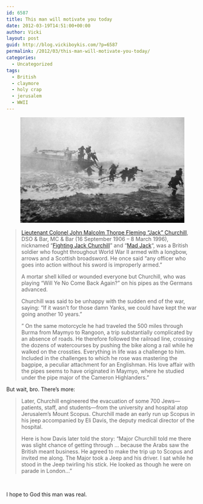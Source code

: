 ```yaml
---
id: 6587
title: This man will motivate you today
date: 2012-03-19T14:51:00+00:00
author: Vicki
layout: post
guid: http://blog.vickiboykis.com/?p=6587
permalink: /2012/03/this-man-will-motivate-you-today/
categories:
  - Uncategorized
tags:
  - British
  - claymore
  - holy crap
  - jerusalem
  - WWII
---
```

<p style="text-align: center;">
   <a href="https://raw.githubusercontent.com/veekaybee/wlb/gh-pages/assets/images/2012/03/Jack_Churchill_leading_training_charge_with_sword.jpg"><img class="aligncenter  wp-image-6588" title="Jack_Churchill_leading_training_charge_with_sword" src="https://raw.githubusercontent.com/veekaybee/wlb/gh-pages/assets/images/2012/03/Jack_Churchill_leading_training_charge_with_sword.jpg" alt="" width="433" height="278" /></a>
</p>

> <a href="http://www.metafilter.com/88793/Mad-Jack-Churchill" target="_blank">Lieutenant Colonel John Malcolm Thorpe Fleming &#8220;Jack&#8221; Churchill</a>, DSO & Bar, MC & Bar (16 September 1906 – 8 March 1996), nicknamed &#8220;<a href="http://www.wwiihistorymagazine.com/2005/july/col-profiles.html" target="_blank">Fighting Jack Churchill</a>&#8221; and &#8220;<a href="http://en.wikipedia.org/wiki/Jack_Churchill" target="_blank">Mad Jack</a>&#8220;, was a British soldier who fought throughout World War II armed with a longbow, arrows and a Scottish broadsword. He once said &#8220;any officer who goes into action without his sword is improperly armed.&#8221;
> 
> A mortar shell killed or wounded everyone but Churchill, who was playing &#8220;Will Ye No Come Back Again?&#8221; on his pipes as the Germans advanced.
> 
> Churchill was said to be unhappy with the sudden end of the war, saying: &#8220;If it wasn&#8217;t for those damn Yanks, we could have kept the war going another 10 years.&#8221;
> 
> &#8221; On the same motorcycle he had traveled the 500 miles through Burma from Maymyo to Rangoon, a trip substantially complicated by an absence of roads. He therefore followed the railroad line, crossing the dozens of watercourses by pushing the bike along a rail while he walked on the crossties. Everything in life was a challenge to him. Included in the challenges to which he rose was mastering the bagpipe, a peculiar attachment for an Englishman. His love affair with the pipes seems to have originated in Maymyo, where he studied under the pipe major of the Cameron Highlanders.&#8221;

But wait, bro. There&#8217;s more:

> Later, Churchill engineered the evacuation of some 700 Jews—patients, staff, and students—from the university and hospital atop Jerusalem’s Mount Scopus. Churchill made an early run up Scopus in his jeep accompanied by Eli Davis, the deputy medical director of the hospital.
> 
> Here is how Davis later told the story: “Major Churchill told me there was slight chance of getting through … because the Arabs saw the British meant business. He agreed to make the trip up to Scopus and invited me along. The Major took a Jeep and his driver. I sat while he stood in the Jeep twirling his stick. He looked as though he were on parade in London&#8230;”

&nbsp;

I hope to God this man was real.

&nbsp;